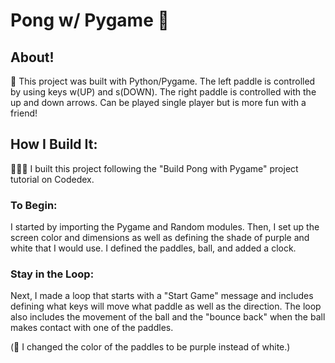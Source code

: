 # Pong w/ Pygame 🏓
## About!
👾 This project was built with Python/Pygame. The left paddle is controlled by using keys w(UP) and s(DOWN).  The right paddle is controlled with the up and down arrows.  Can be played single player but is more fun with a friend!

## How I Build It:
👩🏻‍💻 I built this project following the "Build Pong with Pygame" project tutorial on Codedex. 

### To Begin:
I started by importing the Pygame and Random modules. Then, I set up the screen color and dimensions as well as defining the shade of purple and white that I would use. I defined the paddles, ball, and added a clock.

### Stay in the Loop:
Next, I made a loop that starts with a "Start Game" message and includes defining what keys will move what paddle as well as the direction.  The loop also includes the movement of the ball and the "bounce back" when the ball makes contact with one of the paddles.

(📝 I changed the color of the paddles to be purple instead of white.)
